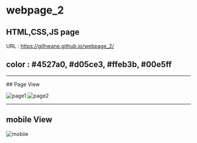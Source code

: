 # webpage_2

## HTML,CSS,JS page
URL : https://gilhwane.github.io/webpage_2/

## color : #4527a0, #d05ce3, #ffeb3b, #00e5ff

<hr>
## Page View

![page1](https://user-images.githubusercontent.com/63918911/108956926-e51c6900-76b3-11eb-9ca1-5381462c48ad.PNG)
![page2](https://user-images.githubusercontent.com/63918911/108956930-e64d9600-76b3-11eb-88e9-b2f7be58b349.PNG)
<hr>

## mobile View
![mobiie](https://user-images.githubusercontent.com/63918911/108956933-e8aff000-76b3-11eb-8d76-c09c17d3e2f4.PNG)
